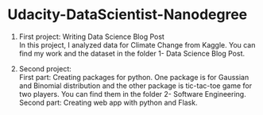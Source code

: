 # Udacity-DataScientist-Nanodegree

1. First project: Writing Data Science Blog Post<br />
In this project, I analyzed data for Climate Change from Kaggle. You can find my work and the dataset in the folder 1- Data Science Blog Post.<br />

2. Second project:<br />
First part: Creating packages for python. One package is for Gaussian and Binomial distribution and the other package is tic-tac-toe game for two players. You can find them in the folder 2- Software Engineering.<br/>
Second part: Creating web app with python and Flask.<br />
